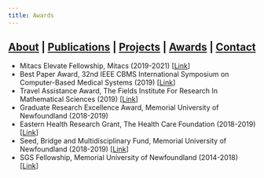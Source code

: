 ```yaml
---
title: Awards
---
```


## [About](index.md) | [Publications](publications.md) | [Projects](projects.md) | [Awards](awards.md) | [Contact](contact.md)

- Mitacs Elevate Fellowship, Mitacs (2019-2021) [[Link](https://www.mitacs.ca/en/programs/elevate/program-details)]
- Best Paper Award, 32nd IEEE CBMS International Symposium on Computer-Based Medical Systems (2019) [[Link](https://ieeexplore.ieee.org/xpl/conhome/8777225/proceeding)]
- Travel Assistance Award, The Fields Institute For Research In Mathematical Sciences (2019) [[Link](http://www.fields.utoronto.ca/activities/18-19/NP50)]
- Graduate Research Excellence Award, Memorial University of Newfoundland (2018-2019)
- Eastern Health Research Grant, The Health Care Foundation (2018-2019) [[Link](https://healthcarefoundation.ca/)]
- Seed, Bridge and Multidisciplinary Fund, Memorial University of Newfoundland (2018-2019) [[Link](https://www.mun.ca/research/explore/srip/Seedfundterms.php)]
- SGS Fellowship, Memorial University of Newfoundland (2014-2018) [[Link](https://www.mun.ca/sgs/support_guidelines.pdf)]
